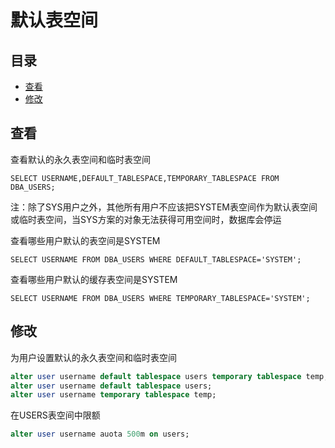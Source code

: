 # 默认表空间

## 目录

-   [查看](#查看)
-   [修改](#修改)

## 查看

查看默认的永久表空间和临时表空间

```纯文本
SELECT USERNAME,DEFAULT_TABLESPACE,TEMPORARY_TABLESPACE FROM DBA_USERS;
```

注：除了SYS用户之外，其他所有用户不应该把SYSTEM表空间作为默认表空间或临时表空间，当SYS方案的对象无法获得可用空间时，数据库会停运

查看哪些用户默认的表空间是SYSTEM

```纯文本
SELECT USERNAME FROM DBA_USERS WHERE DEFAULT_TABLESPACE='SYSTEM';
```

查看哪些用户默认的缓存表空间是SYSTEM

```纯文本
SELECT USERNAME FROM DBA_USERS WHERE TEMPORARY_TABLESPACE='SYSTEM';
```

## 修改

为用户设置默认的永久表空间和临时表空间

```sql
alter user username default tablespace users temporary tablespace temp;
alter user username default tablespace users;
alter user username temporary tablespace temp;
```

在USERS表空间中限额

```sql
alter user username auota 500m on users;
```
